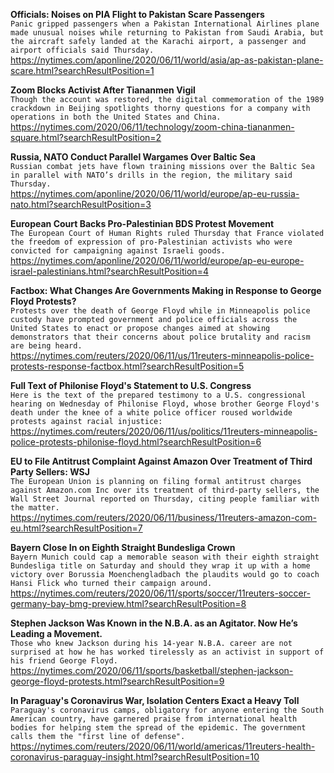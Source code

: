 **Officials: Noises on PIA Flight to Pakistan Scare Passengers**\
`Panic gripped passengers when a Pakistan International Airlines plane made unusual noises while returning to Pakistan from Saudi Arabia, but the aircraft safely landed at the Karachi airport, a passenger and airport officials said Thursday. `\
https://nytimes.com/aponline/2020/06/11/world/asia/ap-as-pakistan-plane-scare.html?searchResultPosition=1

**Zoom Blocks Activist After Tiananmen Vigil**\
`Though the account was restored, the digital commemoration of the 1989 crackdown in Beijing spotlights thorny questions for a company with operations in both the United States and China.`\
https://nytimes.com/2020/06/11/technology/zoom-china-tiananmen-square.html?searchResultPosition=2

**Russia, NATO Conduct Parallel Wargames Over Baltic Sea**\
`Russian combat jets have flown training missions over the Baltic Sea in parallel with NATO’s drills in the region, the military said Thursday. `\
https://nytimes.com/aponline/2020/06/11/world/europe/ap-eu-russia-nato.html?searchResultPosition=3

**European Court Backs Pro-Palestinian BDS Protest Movement**\
`The European Court of Human Rights ruled Thursday that France violated the freedom of expression of pro-Palestinian activists who were convicted for campaigning against Israeli goods.`\
https://nytimes.com/aponline/2020/06/11/world/europe/ap-eu-europe-israel-palestinians.html?searchResultPosition=4

**Factbox: What Changes Are Governments Making in Response to George Floyd Protests?**\
`Protests over the death of George Floyd while in Minneapolis police custody have prompted government and police officials across the United States to enact or propose changes aimed at showing demonstrators that their concerns about police brutality and racism are being heard.`\
https://nytimes.com/reuters/2020/06/11/us/11reuters-minneapolis-police-protests-response-factbox.html?searchResultPosition=5

**Full Text of Philonise Floyd's Statement to U.S. Congress**\
`Here is the text of the prepared testimony to a U.S. congressional hearing on Wednesday of Philonise Floyd, whose brother George Floyd's death under the knee of a white police officer roused worldwide protests against racial injustice: `\
https://nytimes.com/reuters/2020/06/11/us/politics/11reuters-minneapolis-police-protests-philonise-floyd.html?searchResultPosition=6

**EU to File Antitrust Complaint Against Amazon Over Treatment of Third Party Sellers: WSJ**\
`The European Union is planning on filing formal antitrust charges against Amazon.com Inc over its treatment of third-party sellers, the Wall Street Journal reported on Thursday, citing people familiar with the matter.`\
https://nytimes.com/reuters/2020/06/11/business/11reuters-amazon-com-eu.html?searchResultPosition=7

**Bayern Close In on Eighth Straight Bundesliga Crown**\
`Bayern Munich could cap a memorable season with their eighth straight Bundesliga title on Saturday and should they wrap it up with a home victory over Borussia Moenchengladbach the plaudits would go to coach Hansi Flick who turned their campaign around.     `\
https://nytimes.com/reuters/2020/06/11/sports/soccer/11reuters-soccer-germany-bay-bmg-preview.html?searchResultPosition=8

**Stephen Jackson Was Known in the N.B.A. as an Agitator. Now He’s Leading a Movement.**\
`Those who knew Jackson during his 14-year N.B.A. career are not surprised at how he has worked tirelessly as an activist in support of his friend George Floyd.`\
https://nytimes.com/2020/06/11/sports/basketball/stephen-jackson-george-floyd-protests.html?searchResultPosition=9

**In Paraguay's Coronavirus War, Isolation Centers Exact a Heavy Toll**\
`Paraguay's coronavirus camps, obligatory for anyone entering the South American country, have garnered praise from international health bodies for helping stem the spread of the epidemic. The government calls them the "first line of defense".`\
https://nytimes.com/reuters/2020/06/11/world/americas/11reuters-health-coronavirus-paraguay-insight.html?searchResultPosition=10

